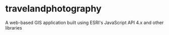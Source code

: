 # travelandphotography
A web-based GIS application built using ESRI's JavaScript API 4.x and other libraries 

